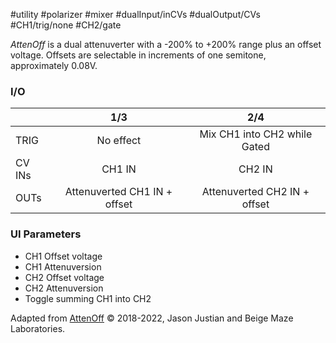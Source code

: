 #utility #polarizer #mixer #dualInput/inCVs #dualOutput/CVs  #CH1/trig/none #CH2/gate 

*AttenOff* is a dual attenuverter with a -200% to +200% range plus an offset voltage. Offsets are selectable in increments of one semitone, approximately 0.08V.

### I/O

|        |             1/3              |             2/4              |
| ------ | :--------------------------: | :--------------------------: |
| TRIG   |          No effect           | Mix CH1 into CH2 while Gated |
| CV INs |            CH1 IN            |            CH2 IN            |
| OUTs   | Attenuverted CH1 IN + offset | Attenuverted CH2 IN + offset |

### UI Parameters
* CH1 Offset voltage
* CH1 Attenuversion
* CH2 Offset voltage
* CH2 Attenuversion
* Toggle summing CH1 into CH2


Adapted from [AttenOff](https://github.com/Chysn/O_C-HemisphereSuite/wiki/AttenOff) © 2018-2022, Jason Justian and Beige Maze Laboratories. 

